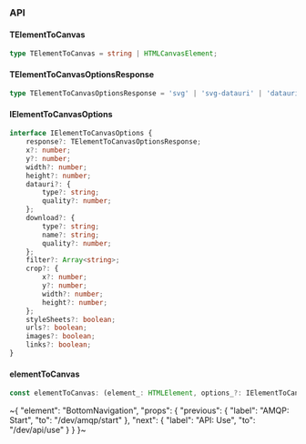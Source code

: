 

### API

#### TElementToCanvas

```ts
type TElementToCanvas = string | HTMLCanvasElement;
```

#### TElementToCanvasOptionsResponse

```ts
type TElementToCanvasOptionsResponse = 'svg' | 'svg-datauri' | 'datauri' | 'canvas' | 'download';
```

#### IElementToCanvasOptions

```ts
interface IElementToCanvasOptions {
    response?: TElementToCanvasOptionsResponse;
    x?: number;
    y?: number;
    width?: number;
    height?: number;
    datauri?: {
        type?: string;
        quality?: number;
    };
    download?: {
        type?: string;
        name?: string;
        quality?: number;
    };
    filter?: Array<string>;
    crop?: {
        x?: number;
        y?: number;
        width?: number;
        height?: number;
    };
    styleSheets?: boolean;
    urls?: boolean;
    images?: boolean;
    links?: boolean;
}
```

#### elementToCanvas

```ts
const elementToCanvas: (element_: HTMLElement, options_?: IElementToCanvasOptions) => Promise<TElementToCanvas>;
```


~{
  "element": "BottomNavigation",
  "props": {
    "previous": {
      "label": "AMQP: Start",
      "to": "/dev/amqp/start"
    },
    "next": {
      "label": "API: Use",
      "to": "/dev/api/use"
    }
  }
}~